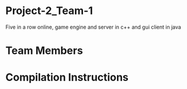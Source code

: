 Project-2_Team-1
=======================

Five in a row online, game engine and server in c++ and gui client in java

Team Members
=========================


Compilation Instructions
=========================
